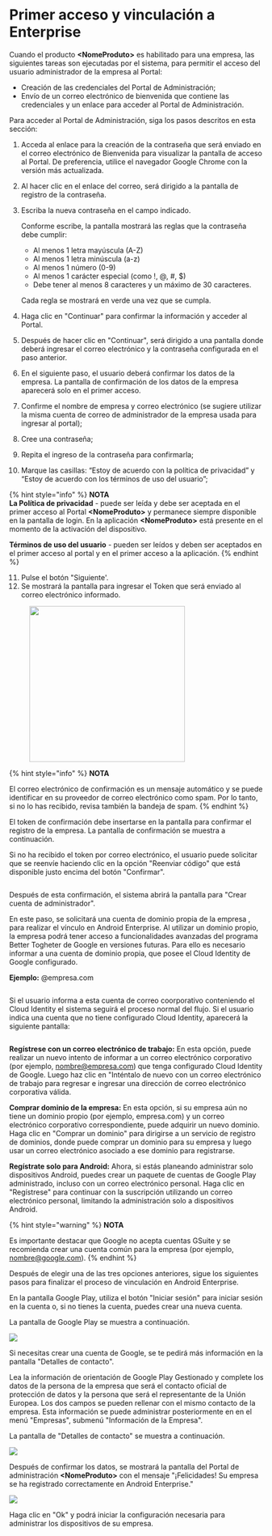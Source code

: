 # Primer acceso y vinculación a Enterprise

Cuando el producto **\<NomeProduto>** es habilitado para una empresa, las siguientes tareas son ejecutadas por el sistema, para permitir el acceso del usuario administrador de la empresa al Portal:

* Creación de las credenciales del Portal de Administración;
* Envío de un correo electrónico de bienvenida que contiene las credenciales y un enlace para acceder al Portal de Administración.

Para acceder al Portal de Administración, siga los pasos descritos en esta sección:

1. Acceda al enlace para la creación de la contraseña que será enviado en el correo electrónico de Bienvenida para visualizar la pantalla de acceso al Portal. De preferencia, utilice el navegador Google Chrome con la versión más actualizada.
2. Al hacer clic en el enlace del correo, será dirigido a la pantalla de registro de la contraseña.
3.  Escriba la nueva contraseña en el campo indicado.

    Conforme escribe, la pantalla mostrará las reglas que la contraseña debe cumplir:

    * Al menos 1 letra mayúscula (A-Z)
    * Al menos 1 letra minúscula (a-z)
    * Al menos 1 número (0-9)
    * Al menos 1 carácter especial (como !, @, #, $)
    * Debe tener al menos 8 caracteres y un máximo de 30 caracteres.

    Cada regla se mostrará en verde una vez que se cumpla.
4. Haga clic en "Continuar" para confirmar la información y acceder al Portal.
5. Después de hacer clic en "Continuar", será dirigido a una pantalla donde deberá ingresar el correo electrónico y la contraseña configurada en el paso anterior.
6. En el siguiente paso, el usuario deberá confirmar los datos de la empresa. La pantalla de confirmación de los datos de la empresa aparecerá solo en el primer acceso.
7. Confirme el nombre de empresa y correo electrónico (se sugiere utilizar la misma cuenta de correo de administrador de la empresa usada para ingresar al portal);&#x20;
8. Cree una contraseña;
9. Repita el ingreso de la contraseña para confirmarla;
10. Marque las casillas: “Estoy de acuerdo con la política de privacidad” y “Estoy de acuerdo con los términos de uso del usuario”;

{% hint style="info" %}
**NOTA**\
**La Política de privacidad** - puede ser leída y debe ser aceptada en el primer acceso al  Portal **\<NomeProduto>** y permanece siempre disponible en la pantalla de login. En la aplicación **\<NomeProduto>** está presente en el momento de la activación del dispositivo.

**Términos de uso del usuario** - pueden ser leídos y deben ser aceptados en el primer acceso al portal y en el primer acceso a la aplicación.
{% endhint %}

11. Pulse el botón "Siguiente'.
12. Se mostrará la pantalla para ingresar el Token que será enviado al correo electrónico informado.

<figure><img src="../../../.gitbook/assets/image (18) (1).png" alt="" width="308"><figcaption></figcaption></figure>

{% hint style="info" %}
**NOTA**

El correo electrónico de confirmación es un mensaje automático y se puede identificar en su proveedor de correo electrónico como spam. Por lo tanto, si no lo has recibido, revisa también la bandeja de spam.
{% endhint %}

El token de confirmación debe insertarse en la pantalla para confirmar el registro de la empresa. La pantalla de confirmación se muestra a continuación.

Si no ha recibido el token por correo electrónico, el usuario puede solicitar que se reenvíe haciendo clic en la opción "Reenviar código" que está disponible justo encima del botón "Confirmar".

<figure><img src="../../../.gitbook/assets/image (19) (1).png" alt=""><figcaption></figcaption></figure>

Después de esta confirmación, el sistema abrirá la pantalla para "Crear cuenta de administrador".&#x20;

En este paso, se solicitará una cuenta de dominio propia de la empresa , para realizar el vínculo en Android Enterprise. Al utilizar un dominio propio, la empresa podrá tener acceso a funcionalidades avanzadas del programa Better Togheter de Google en versiones futuras. Para ello es necesario informar a una cuenta de dominio propia, que posee el Cloud Identity de Google configurado.

**Ejemplo:** @empresa.com

<figure><img src="../../../.gitbook/assets/image (5) (1) (1).png" alt=""><figcaption></figcaption></figure>

Si el usuario informa a esta cuenta de correo coorporativo conteniendo el Cloud Identity el sistema seguirá el proceso normal del flujo. Si el usuario indica una cuenta que no tiene configurado Cloud Identity, aparecerá la siguiente pantalla:

<figure><img src="../../../.gitbook/assets/Tela 2_Espanhol.png" alt=""><figcaption></figcaption></figure>

**Regístrese con un correo electrónico de trabajo:** En esta opción, puede realizar un nuevo intento de informar a un correo electrónico corporativo (por ejemplo, nombre@empresa.com) que tenga configurado Cloud Identity de Google. Luego haz clic en "Inténtalo de nuevo con un correo electrónico de trabajo para regresar e ingresar una dirección de correo electrónico corporativa válida.

**Comprar dominio de la empresa:** En esta opción, si su empresa aún no tiene un dominio propio (por ejemplo, empresa.com) y un correo electrónico corporativo correspondiente, puede adquirir un nuevo dominio. Haga clic en "Comprar un dominio" para dirigirse a un servicio de registro de dominios, donde puede comprar un dominio para su empresa y luego usar un correo electrónico asociado a ese dominio para registrarse.

**Regístrate solo para Android:** Ahora, si estás planeando administrar solo dispositivos Android, puedes crear un paquete de cuentas de Google Play administrado, incluso con un correo electrónico personal. Haga clic en "Regístrese" para continuar con la suscripción utilizando un correo electrónico personal, limitando la administración solo a dispositivos Android.

{% hint style="warning" %}
**NOTA**

Es importante destacar que Google no acepta cuentas GSuite y se recomienda crear una cuenta común para la empresa (por ejemplo, nombre@google.com).
{% endhint %}

Después de elegir una de las tres opciones anteriores, sigue los siguientes pasos para finalizar el proceso de vinculación en Android Enterprise.&#x20;

En la pantalla Google Play, utiliza el botón "Iniciar sesión" para iniciar sesión en la cuenta o, si no tienes la cuenta, puedes crear una nueva cuenta.

La pantalla de Google Play se muestra a continuación.

![](<../../../.gitbook/assets/4 (5).png>)

Si necesitas crear una cuenta de Google, se te pedirá más información en la pantalla "Detalles de contacto".

Lea la información de orientación de Google Play Gestionado y complete los datos de la persona de la empresa que será el contacto oficial de protección de datos y la persona que será el representante de la Unión Europea. Los dos campos se pueden rellenar con el mismo contacto de la empresa. Esta información se puede administrar posteriormente en en el menú "Empresas", submenú "Información de la Empresa".&#x20;

La pantalla de "Detalles de contacto" se muestra a continuación.

![](<../../../.gitbook/assets/5 (5).png>)

Después de confirmar los datos, se mostrará la pantalla del Portal de administración **\<NomeProduto>** con el mensaje "¡Felicidades! Su empresa se ha registrado correctamente en Android Enterprise."

![](<../../../.gitbook/assets/6 (5).png>)

Haga clic en "Ok" y podrá iniciar la configuración necesaria para administrar los dispositivos de su empresa.
